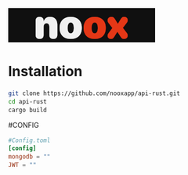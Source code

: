 <img src="assets/banner_rust.png" />

# Installation
```bash
git clone https://github.com/nooxapp/api-rust.git
cd api-rust
cargo build 
```

#CONFIG
```toml
#Config.toml
[config]
mongodb = ""
JWT = ""
```